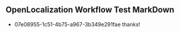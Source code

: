 ## OpenLocalization Workflow Test MarkDown

* 07e08955-1c51-4b75-a967-3b349e291fae 
thanks!



<!--HONumber=Jan16_HO4-->
